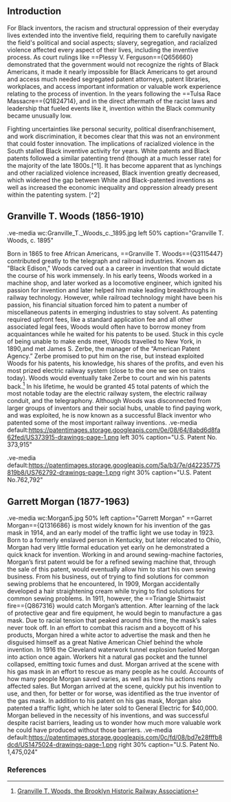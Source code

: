 ## Introduction
For Black inventors, the racism and structural oppression of their everyday lives extended into the  inventive field, requiring them to carefully navigate the field's political and social aspects; slavery, segregation, and racialized violence affected every aspect of their lives, including the inventive process. As court rulings like ==Plessy V. Ferguson=={Q656660} demonstrated that the government would not recognize the rights of Black Americans, it made it nearly impossible for Black Americans to get around and access much needed segregated patent attorneys, patent libraries, workplaces, and access important information or valuable work experience relating to the process of invention. In the years following the ==Tulsa Race Massacre=={Q1824714}, and in the direct aftermath of the racist laws and leadership that fueled events like it, invention within the Black community became unusually low. 

Fighting uncertainties like personal security, political disenfranchisement, and work discrimination, it becomes clear that this was not an environment that could foster innovation.  The implications of racialized violence in the South stalled Black inventive activity for years. White patents and Black patents followed a similar patenting trend (though at a much lesser rate) for the majority of the late 1800s.[^1]. It has  become apparent that as lynchings and other racialized violence increased, Black invention greatly decreased, which widened the gap between White and Black-patented inventions as well as increased the economic inequality and oppression already present within the patenting system. [^2]

## Granville T. Woods (1856-1910)
.ve-media wc:Granville_T._Woods_c._1895.jpg left 50% caption="Granville T. Woods, c. 1895"

Born in 1865 to free African Americans, ==Granville T. Woods=={Q3115447} contributed greatly to the telegraph and railroad industries. Known as "Black Edison," Woods  carved out a a career in invention that would dictate the course of his work immensely. In his early teens, Woods worked in a machine shop, and later worked as a locomotive engineer, which ignited his passion for invention and later helped him make leading breakthroughs in railway technology. However, while railroad technology might have been his passion, his financial situation forced him to patent a number of miscellaneous patents in emerging industries to stay solvent. As patenting required upfront fees, like a standard application fee and all other associated legal fees, Woods would often have to borrow money from acquaintances while he waited for his patents to be used. Stuck in this cycle of being unable to make ends meet, Woods travelled to New York, in 1890,and met James S. Zerbe, the manager of the “American Patent Agency.” Zerbe promised to put him on the rise, but instead exploited Woods for his patents, his knowledge, his shares of the profits, and even his most prized electric railway system (close to the one we see on trains today). Woods would eventually take Zerbe to court and win his patents back.[^3] In his lifetime, he would be granted 45 total patents of which the most notable today are the electric railway system, the electric railway conduit, and the telegraphony. Although Woods was disconnected from larger groups of inventors and their social hubs, unable to find paying work, and was exploited, he is now known as a successful Black inventor who patented some of the most important railway inventions. 
.ve-media default:https://patentimages.storage.googleapis.com/0e/08/64/8abd6d8fa62fed/US373915-drawings-page-1.png left 30% caption="U.S. Patent No. 373,915"

.ve-media default:https://patentimages.storage.googleapis.com/5a/b3/7e/d42235775819b8/US762792-drawings-page-1.png right 30% caption="U.S. Patent No.762,792"

## Garrett Morgan (1877-1963)
.ve-media wc:Morgan5.jpg 50% left caption="Garrett Morgan"
==Garret Morgan=={Q1316686} is most widely known for his invention of the gas mask in 1914, and an early model of the traffic light we use today in 1923. Born to a formerly enslaved person in Kentucky, but later relocated to Ohio, Morgan had very little formal education yet early on he demonstrated a quick knack for invention. Working in and around sewing-machine factories, Morgan’s first patent would be for a refined sewing machine that, through the sale of this patent, would eventually allow him to start his own sewing business. From his business, out of trying to find solutions for common sewing problems that he encountered, In 1909, Morgan accidentally developed a hair straightening cream while trying to find solutions for common sewing problems. In 1911, however, the ==Triangle Shirtwaist fire=={Q867316} would catch Morgan’s attention. After learning of the lack of protective gear and fire equipment, he would begin to manufacture a gas mask. Due to racial tension that peaked around this time, the mask’s sales never took off. In an effort to combat this racism and a boycott of his products, Morgan hired a white actor to advertise the mask and then he disguised himself as a great Native American Chief behind the whole invention. In 1916 the Cleveland waterwork tunnel explosion fueled Morgan into action once again. Workers hit a natural gas pocket and the tunnel collapsed, emitting toxic fumes and dust. Morgan arrived at the scene with his gas mask in an effort to rescue as many people as he could. Accounts of how many people Morgan saved varies, as well as how his actions really affected sales. But Morgan arrived at the scene, quickly put his invention to use, and then, for better or for worse, was identified as the true inventor of the gas mask. In addition to his patent on his gas mask, Morgan also patented a traffic light, which he later sold to General Electric for $40,000. Morgan believed in the necessity of his inventions, and was successful despite racist barriers, leading us to wonder how much more valuable work he could have produced without those barriers. 
.ve-media default:https://patentimages.storage.googleapis.com/0c/fd/08/bd7e28fffb8dcd/US1475024-drawings-page-1.png right 30% caption="U.S. Patent No. 1,475,024"








### References
[^3]: [Granville T. Woods, the Brooklyn Historic Railway Association](https://www.brooklynrail.net/Granville_Woods.html)